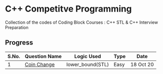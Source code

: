 # C++ Competitve Programming
Collection of the codes of Coding Block Courses : C++ STL &amp; C++ Interview Preparation

## Progress

S.No. | Question Name | Logic Used | Type | Date|
------|-----------------|------|---------| ----|
1 | [Coin Change](Standard_Template_Library\03_Algorithms_STL\money_change_problem.cpp) | lower_bound(STL) | Easy | 18 Oct 20 |

